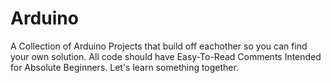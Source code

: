 # Arduino
A Collection of Arduino Projects that build off eachother so you can find your own solution.  All code should have Easy-To-Read Comments Intended for Absolute Beginners.  Let's learn something together.
